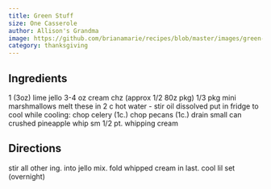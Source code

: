 ```yaml
---
title: Green Stuff
size: One Casserole
author: Allison's Grandma
image: https://github.com/brianamarie/recipes/blob/master/images/green-stuff.jpg?raw=true
category: thanksgiving
---
```


## Ingredients
1 (3oz) lime jello
3-4 oz cream chz (approx 1/2 80z pkg)
1/3 pkg mini marshmallows
melt these in 2 c hot water - stir oil dissolved
put in fridge to cool
while cooling:
chop celery (1c.)
chop pecans (1c.)
drain small can crushed pineapple
whip sm 1/2 pt. whipping cream

## Directions
stir all other ing. into jello mix.
fold whipped cream in last.
cool lil set (overnight)
